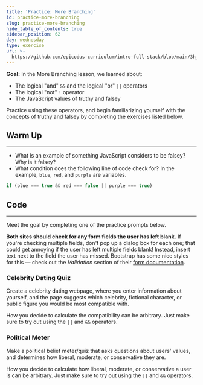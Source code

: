 ```yaml
---
title: 'Practice: More Branching'
id: practice-more-branching
slug: practice-more-branching
hide_table_of_contents: true
sidebar_position: 62
day: wednesday
type: exercise
url: >-
  https://github.com/epicodus-curriculum/intro-full-stack/blob/main/3h_classwork_practice_more_branching.md
---
```


**Goal:**  In the More Branching lesson, we learned about:

* The logical "and" `&&` and the logical "or" `||` operators
* The logical "not" `!` operator
* The JavaScript values of truthy and falsey

Practice using these operators, and begin familiarizing yourself with the concepts of truthy and falsey by completing the exercises listed below.

## Warm Up
<hr />

* What is an example of something JavaScript considers to be falsey? Why is it falsey?
* What condition does the following line of code check for? In the example, `blue`, `red`, and `purple` are variables. 

```js
if (blue === true && red === false || purple === true)
```

## Code
<hr />

Meet the goal by completing one of the practice prompts below. 

**Both sites should check for any form fields the user has left blank.** If you're checking multiple fields, don't pop up a dialog box for each one; that could get annoying if the user has left multiple fields blank! Instead, insert text next to the field the user has missed. Bootstrap has some nice styles for this — check out the _Validation_ section of their [form documentation](https://getbootstrap.com/docs/5.2/components/forms/).

### Celebrity Dating Quiz

Create a celebrity dating webpage, where you enter information about yourself, and the page suggests which celebrity, fictional character, or public figure you would be most compatible with. 

How you decide to calculate the compatibility can be arbitrary. Just make sure to try out using the `||` and `&&` operators.

### Political Meter

Make a political belief meter/quiz that asks questions about users' values, and determines how liberal, moderate, or conservative they are. 

How you decide to calculate how liberal, moderate, or conservative a user is can be arbitrary. Just make sure to try out using the `||` and `&&` operators.
